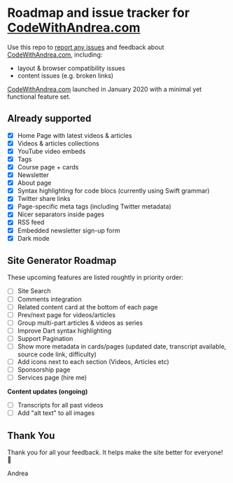 # Roadmap and issue tracker for [CodeWithAndrea.com](https://www.codewithandrea.com/)

Use this repo to [report any issues](https://github.com/bizz84/code-with-andrea-issue-tracker/issues) and feedback about [CodeWithAndrea.com](https://www.codewithandrea.com/), including:

- layout & browser compatibility issues
- content issues (e.g. broken links)

[CodeWithAndrea.com](https://www.codewithandrea.com/) launched in January 2020 with a minimal yet functional feature set. 

## Already supported

- [x] Home Page with latest videos & articles
- [x] Videos & articles collections
- [x] YouTube video embeds
- [x] Tags
- [x] Course page + cards
- [x] Newsletter
- [x] About page
- [x] Syntax highlighting for code blocs (currently using Swift grammar)
- [x] Twitter share links
- [x] Page-specific meta tags (including Twitter metadata)
- [x] Nicer separators inside pages
- [x] RSS feed
- [x] Embedded newsletter sign-up form
- [x] Dark mode

## Site Generator Roadmap

These upcoming features are listed roughtly in priority order:

- [ ] Site Search
- [ ] Comments integration
- [ ] Related content card at the bottom of each page
- [ ] Prev/next page for videos/articles
- [ ] Group multi-part articles & videos as series
- [ ] Improve Dart syntax highlighting
- [ ] Support Pagination
- [ ] Show more metadata in cards/pages (updated date, transcript available, source code link, difficulty)
- [ ] Add icons next to each section (Videos, Articles etc)
- [ ] Sponsorship page
- [ ] Services page (hire me)

**Content updates (ongoing)**

- [ ] Transcripts for all past videos
- [ ] Add "alt text" to all images

## Thank You

Thank you for all your feedback. It helps make the site better for everyone! 🙏

Andrea
